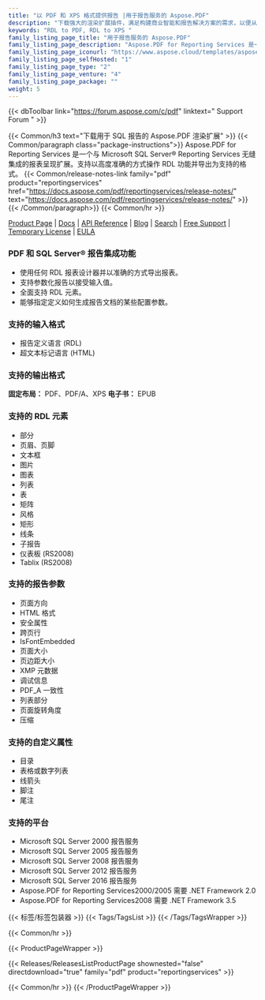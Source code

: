```yaml
---
title: "以 PDF 和 XPS 格式提供报告 |用于报告服务的 Aspose.PDF"
description: "下载强大的渲染扩展插件，满足构建商业智能和报告解决方案的需求，以便从 Microsoft SQL Server Reporting Services 生成 PDF、PDF/A 和 XPS 报告。"
keywords: "RDL to PDF, RDL to XPS "
family_listing_page_title: "用于报告服务的 Aspose.PDF"
family_listing_page_description: "Aspose.PDF for Reporting Services 是一个强大的渲染扩展插件，可以从 Microsoft SQL Server Reporting Services 生成 PDF、PDF/A 和 XPS 报告。"
family_listing_page_iconurl: "https://www.aspose.cloud/templates/aspose/App_Themes/V3/images/pdf/272x272/aspose_pdf-for-reporting-services-min.png"
family_listing_page_selfHosted: "1"
family_listing_page_type: "2"
family_listing_page_venture: "4"
family_listing_page_package: ""
weight: 5
---
```


{{< dbToolbar link="https://forum.aspose.com/c/pdf" linktext=" Support Forum " >}}

{{< Common/h3 text="下载用于 SQL 报告的 Aspose.PDF 渲染扩展"  >}}
{{< Common/paragraph class="package-instructions">}}
Aspose.PDF for Reporting Services 是一个与 Microsoft SQL Server® Reporting Services 无缝集成的报表呈现扩展。支持以高度准确的方式操作 RDL 功能并导出为支持的格式。
{{< Common/release-notes-link family="pdf" product="reportingservices" href="https://docs.aspose.com/pdf/reportingservices/release-notes/" text="https://docs.aspose.com/pdf/reportingservices/release-notes/"  >}}
{{< /Common/paragraph>}}
{{< Common/hr >}}

[Product Page](https://products.aspose.com/pdf/reporting-services/) | [Docs](https://docs.aspose.com/pdf/reportingservices/) | [API Reference](https://reference.aspose.com/pdf/) | [Blog](https://blog.aspose.com/category/pdf/) | [Search](https://search.aspose.com/) | [Free Support](https://forum.aspose.com/c/pdf/10) | [Temporary License](https://purchase.aspose.com/temporary-license) | [EULA](https://about.aspose.com/legal/eula/)

### PDF 和 SQL Server® 报告集成功能

- 使用任何 RDL 报表设计器并以准确的方式导出报表。
- 支持参数化报告以接受输入值。
- 全面支持 RDL 元素。
- 能够指定定义如何生成报告文档的某些配置参数。

### 支持的输入格式

- 报告定义语言 (RDL)
- 超文本标记语言 (HTML)

### 支持的输出格式

**固定布局：** PDF、PDF/A、XPS
**电子书：** EPUB

### 支持的 RDL 元素

- 部分
- 页眉、页脚
- 文本框
- 图片
- 图表
- 列表
- 表
- 矩阵
- 风格
- 矩形
- 线条
- 子报告
- 仪表板 (RS2008)
- Tablix (RS2008)

### 支持的报告参数

- 页面方向
- HTML 格式
- 安全属性
- 跨页行
- IsFontEmbedded
- 页面大小
- 页边距大小
- XMP 元数据
- 调试信息
- PDF_A 一致性
- 列表部分
- 页面旋转角度
- 压缩

### 支持的自定义属性

- 目录
- 表格或数字列表
- 线箭头
- 脚注
- 尾注

### 支持的平台

- Microsoft SQL Server 2000 报告服务
- Microsoft SQL Server 2005 报告服务
- Microsoft SQL Server 2008 报告服务
- Microsoft SQL Server 2012 报告服务
- Microsoft SQL Server 2016 报告服务
- Aspose.PDF for Reporting Services2000/2005 需要 .NET Framework 2.0
- Aspose.PDF for Reporting Services2008 需要 .NET Framework 3.5

{{< 标签/标签包装器 >}}
{{< Tags/TagsList >}}
{{< /Tags/TagsWrapper >}}

{{< Common/hr >}}

{{< ProductPageWrapper >}}

<!-- ReleasesListProductPage-->

{{< Releases/ReleasesListProductPage shownested="false"  directdownload="true" family="pdf" product="reportingservices" >}}

<!-- /ReleasesListProductPage-->

{{< Common/hr >}}
{{< /ProductPageWrapper >}}

